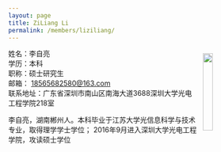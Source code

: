 ```yaml
---
layout: page
title: ZiLiang Li
permalink: /members/liziliang/
---
```


<a href="{{ site.baseurl }}/members/liziliang/">
<img src="{{ site.baseurl }}/images/liziliang-92x128.jpg" style="width: 20%; float: right; margin: 10px" />
</a>

姓名：李自亮<br/>
学历：本科<br/>
职称：硕士研究生<br/>
邮箱： 18565682580@163.com<br/>
联系地址：广东省深圳市南山区南海大道3688深圳大学光电工程学院218室

李自亮，湖南郴州人。本科毕业于江苏大学光信息科学与技术专业，取得理学学士学位；
2016年9月进入深圳大学光电工程学院，攻读硕士学位



